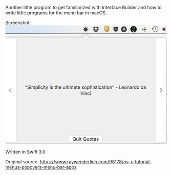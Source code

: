 Another little program to get familiarized with Interface Builder and how to write little programs for the menu bar in macOS.

Screenshot: ![Alt text](/Screenshots/QuoteScreenshots.png?raw=true "Some Quote")

Written in Swift 3.0

Original source: https://www.raywenderlich.com/98178/os-x-tutorial-menus-popovers-menu-bar-apps

